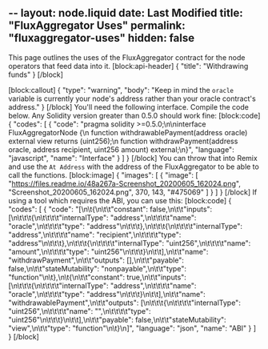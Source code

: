 --
layout: node.liquid
date: Last Modified
title: "FluxAggregator Uses"
permalink: "fluxaggregator-uses"
hidden: false
---
This page outlines the uses of the FluxAggregator contract for the node operators that feed data into it.
[block:api-header]
{
  "title": "Withdrawing funds"
}
[/block]

[block:callout]
{
  "type": "warning",
  "body": "Keep in mind the `oracle` variable is currently your node's address rather than your oracle contract's address."
}
[/block]
You'll need the following interface. Compile the code below. Any Solidity version greater than 0.5.0 should work fine:
[block:code]
{
  "codes": [
    {
      "code": "pragma solidity >=0.5.0;\n\ninterface FluxAggregatorNode {\n    function withdrawablePayment(address oracle) external view returns (uint256);\n    function withdrawPayment(address oracle, address recipient, uint256 amount) external;\n}",
      "language": "javascript",
      "name": "Interface"
    }
  ]
}
[/block]
You can throw that into Remix and use the `At Address` with the address of the FluxAggregator to be able to call the functions.
[block:image]
{
  "images": [
    {
      "image": [
        "https://files.readme.io/48a267a-Screenshot_20200605_162024.png",
        "Screenshot_20200605_162024.png",
        370,
        143,
        "#475069"
      ]
    }
  ]
}
[/block]
If using a tool which requires the ABI, you can use this:
[block:code]
{
  "codes": [
    {
      "code": "[\n\t{\n\t\t\"constant\": false,\n\t\t\"inputs\": [\n\t\t\t{\n\t\t\t\t\"internalType\": \"address\",\n\t\t\t\t\"name\": \"oracle\",\n\t\t\t\t\"type\": \"address\"\n\t\t\t},\n\t\t\t{\n\t\t\t\t\"internalType\": \"address\",\n\t\t\t\t\"name\": \"recipient\",\n\t\t\t\t\"type\": \"address\"\n\t\t\t},\n\t\t\t{\n\t\t\t\t\"internalType\": \"uint256\",\n\t\t\t\t\"name\": \"amount\",\n\t\t\t\t\"type\": \"uint256\"\n\t\t\t}\n\t\t],\n\t\t\"name\": \"withdrawPayment\",\n\t\t\"outputs\": [],\n\t\t\"payable\": false,\n\t\t\"stateMutability\": \"nonpayable\",\n\t\t\"type\": \"function\"\n\t},\n\t{\n\t\t\"constant\": true,\n\t\t\"inputs\": [\n\t\t\t{\n\t\t\t\t\"internalType\": \"address\",\n\t\t\t\t\"name\": \"oracle\",\n\t\t\t\t\"type\": \"address\"\n\t\t\t}\n\t\t],\n\t\t\"name\": \"withdrawablePayment\",\n\t\t\"outputs\": [\n\t\t\t{\n\t\t\t\t\"internalType\": \"uint256\",\n\t\t\t\t\"name\": \"\",\n\t\t\t\t\"type\": \"uint256\"\n\t\t\t}\n\t\t],\n\t\t\"payable\": false,\n\t\t\"stateMutability\": \"view\",\n\t\t\"type\": \"function\"\n\t}\n]",
      "language": "json",
      "name": "ABI"
    }
  ]
}
[/block]